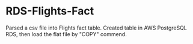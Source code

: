 # RDS-Flights-Fact

Parsed a csv file into Flights fact table. Created table in AWS PostgreSQL RDS, then load the flat file by "COPY" commend. 
